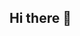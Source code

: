 ## Hi there 👋

<!--
**efrainchoque/efrainchoque** is a ✨ _special_ ✨ repository because its `README.md` (this file) appears on your GitHub profile.

Here are some ideas to get you started:

## Here are some ideas to get you started;

- 🏫 Estudiante en la Escuela Técnica N°1 (E.E.T. N°1)
- 👨🏽‍💻 Me llamo Efraín
- 📚 informatica
- ☁️ Trabajo con HTML, CSS, JavaScript, Python y MySQL
- 🌱 Actualmente aprendiendo sobre redes, electrónica y desarrollo web
- ⚡ Me gusta crear proyectos útiles como un casco inteligente con Bluetooth

